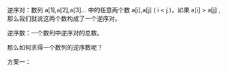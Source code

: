 逆序对：数列 a[1],a[2],a[3]… 中的任意两个数 a[i],a[j] ( i < j )，如果 a[i] > a[j] ,那么我们就说这两个数构成了一个逆序对。

逆序数：一个数列中逆序对的总数。



那么如何求得一个数列的逆序数呢？

方案一：